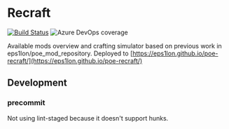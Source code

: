 # Recraft
[![Build Status](https://dev.azure.com/silbermannsebastian/poe-recraft/_apis/build/status/eps1lon.poe-recraft?branchName=master)](https://dev.azure.com/silbermannsebastian/poe-recraft/_build/latest?definitionId=7&branchName=master)
![Azure DevOps coverage](https://img.shields.io/azure-devops/coverage/silbermannsebastian/poe-recraft/7)

Available mods overview and crafting simulator based on previous work in 
eps1lon/poe_mod_repository. Deployed to [https://eps1lon.github.io/poe-recraft/](https://eps1lon.github.io/poe-recraft/)

## Development
### precommit
Not using lint-staged because it doesn't support hunks.